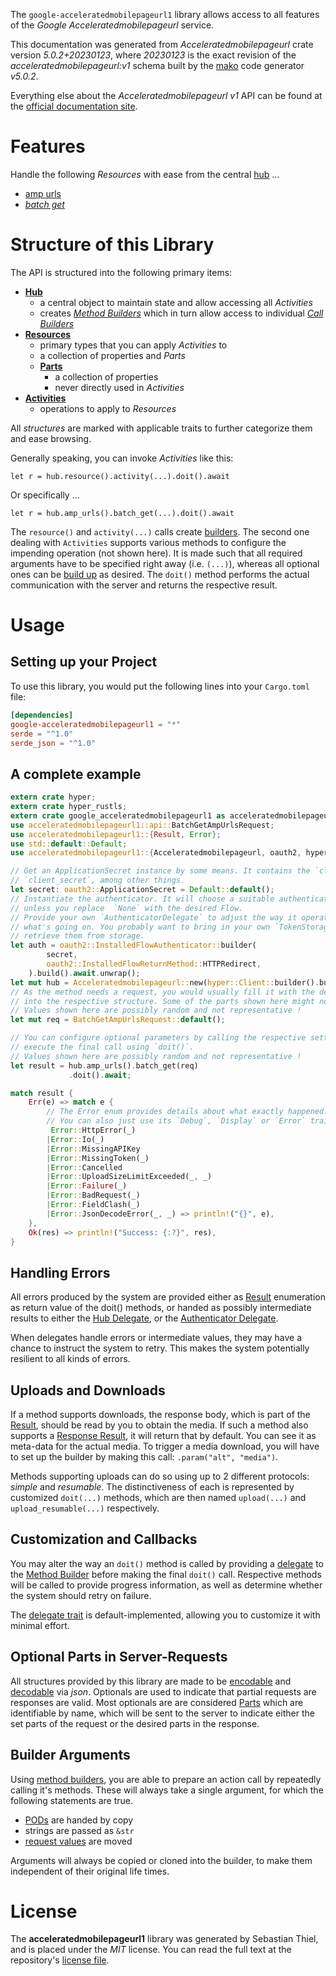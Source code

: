 <!---
DO NOT EDIT !
This file was generated automatically from 'src/generator/templates/api/README.md.mako'
DO NOT EDIT !
-->
The `google-acceleratedmobilepageurl1` library allows access to all features of the *Google Acceleratedmobilepageurl* service.

This documentation was generated from *Acceleratedmobilepageurl* crate version *5.0.2+20230123*, where *20230123* is the exact revision of the *acceleratedmobilepageurl:v1* schema built by the [mako](http://www.makotemplates.org/) code generator *v5.0.2*.

Everything else about the *Acceleratedmobilepageurl* *v1* API can be found at the
[official documentation site](https://developers.google.com/amp/cache/).
# Features

Handle the following *Resources* with ease from the central [hub](https://docs.rs/google-acceleratedmobilepageurl1/5.0.2+20230123/google_acceleratedmobilepageurl1/Acceleratedmobilepageurl) ... 

* [amp urls](https://docs.rs/google-acceleratedmobilepageurl1/5.0.2+20230123/google_acceleratedmobilepageurl1/api::AmpUrl)
 * [*batch get*](https://docs.rs/google-acceleratedmobilepageurl1/5.0.2+20230123/google_acceleratedmobilepageurl1/api::AmpUrlBatchGetCall)




# Structure of this Library

The API is structured into the following primary items:

* **[Hub](https://docs.rs/google-acceleratedmobilepageurl1/5.0.2+20230123/google_acceleratedmobilepageurl1/Acceleratedmobilepageurl)**
    * a central object to maintain state and allow accessing all *Activities*
    * creates [*Method Builders*](https://docs.rs/google-acceleratedmobilepageurl1/5.0.2+20230123/google_acceleratedmobilepageurl1/client::MethodsBuilder) which in turn
      allow access to individual [*Call Builders*](https://docs.rs/google-acceleratedmobilepageurl1/5.0.2+20230123/google_acceleratedmobilepageurl1/client::CallBuilder)
* **[Resources](https://docs.rs/google-acceleratedmobilepageurl1/5.0.2+20230123/google_acceleratedmobilepageurl1/client::Resource)**
    * primary types that you can apply *Activities* to
    * a collection of properties and *Parts*
    * **[Parts](https://docs.rs/google-acceleratedmobilepageurl1/5.0.2+20230123/google_acceleratedmobilepageurl1/client::Part)**
        * a collection of properties
        * never directly used in *Activities*
* **[Activities](https://docs.rs/google-acceleratedmobilepageurl1/5.0.2+20230123/google_acceleratedmobilepageurl1/client::CallBuilder)**
    * operations to apply to *Resources*

All *structures* are marked with applicable traits to further categorize them and ease browsing.

Generally speaking, you can invoke *Activities* like this:

```Rust,ignore
let r = hub.resource().activity(...).doit().await
```

Or specifically ...

```ignore
let r = hub.amp_urls().batch_get(...).doit().await
```

The `resource()` and `activity(...)` calls create [builders][builder-pattern]. The second one dealing with `Activities` 
supports various methods to configure the impending operation (not shown here). It is made such that all required arguments have to be 
specified right away (i.e. `(...)`), whereas all optional ones can be [build up][builder-pattern] as desired.
The `doit()` method performs the actual communication with the server and returns the respective result.

# Usage

## Setting up your Project

To use this library, you would put the following lines into your `Cargo.toml` file:

```toml
[dependencies]
google-acceleratedmobilepageurl1 = "*"
serde = "^1.0"
serde_json = "^1.0"
```

## A complete example

```Rust
extern crate hyper;
extern crate hyper_rustls;
extern crate google_acceleratedmobilepageurl1 as acceleratedmobilepageurl1;
use acceleratedmobilepageurl1::api::BatchGetAmpUrlsRequest;
use acceleratedmobilepageurl1::{Result, Error};
use std::default::Default;
use acceleratedmobilepageurl1::{Acceleratedmobilepageurl, oauth2, hyper, hyper_rustls, chrono, FieldMask};

// Get an ApplicationSecret instance by some means. It contains the `client_id` and 
// `client_secret`, among other things.
let secret: oauth2::ApplicationSecret = Default::default();
// Instantiate the authenticator. It will choose a suitable authentication flow for you, 
// unless you replace  `None` with the desired Flow.
// Provide your own `AuthenticatorDelegate` to adjust the way it operates and get feedback about 
// what's going on. You probably want to bring in your own `TokenStorage` to persist tokens and
// retrieve them from storage.
let auth = oauth2::InstalledFlowAuthenticator::builder(
        secret,
        oauth2::InstalledFlowReturnMethod::HTTPRedirect,
    ).build().await.unwrap();
let mut hub = Acceleratedmobilepageurl::new(hyper::Client::builder().build(hyper_rustls::HttpsConnectorBuilder::new().with_native_roots().https_or_http().enable_http1().enable_http2().build()), auth);
// As the method needs a request, you would usually fill it with the desired information
// into the respective structure. Some of the parts shown here might not be applicable !
// Values shown here are possibly random and not representative !
let mut req = BatchGetAmpUrlsRequest::default();

// You can configure optional parameters by calling the respective setters at will, and
// execute the final call using `doit()`.
// Values shown here are possibly random and not representative !
let result = hub.amp_urls().batch_get(req)
             .doit().await;

match result {
    Err(e) => match e {
        // The Error enum provides details about what exactly happened.
        // You can also just use its `Debug`, `Display` or `Error` traits
         Error::HttpError(_)
        |Error::Io(_)
        |Error::MissingAPIKey
        |Error::MissingToken(_)
        |Error::Cancelled
        |Error::UploadSizeLimitExceeded(_, _)
        |Error::Failure(_)
        |Error::BadRequest(_)
        |Error::FieldClash(_)
        |Error::JsonDecodeError(_, _) => println!("{}", e),
    },
    Ok(res) => println!("Success: {:?}", res),
}

```
## Handling Errors

All errors produced by the system are provided either as [Result](https://docs.rs/google-acceleratedmobilepageurl1/5.0.2+20230123/google_acceleratedmobilepageurl1/client::Result) enumeration as return value of
the doit() methods, or handed as possibly intermediate results to either the 
[Hub Delegate](https://docs.rs/google-acceleratedmobilepageurl1/5.0.2+20230123/google_acceleratedmobilepageurl1/client::Delegate), or the [Authenticator Delegate](https://docs.rs/yup-oauth2/*/yup_oauth2/trait.AuthenticatorDelegate.html).

When delegates handle errors or intermediate values, they may have a chance to instruct the system to retry. This 
makes the system potentially resilient to all kinds of errors.

## Uploads and Downloads
If a method supports downloads, the response body, which is part of the [Result](https://docs.rs/google-acceleratedmobilepageurl1/5.0.2+20230123/google_acceleratedmobilepageurl1/client::Result), should be
read by you to obtain the media.
If such a method also supports a [Response Result](https://docs.rs/google-acceleratedmobilepageurl1/5.0.2+20230123/google_acceleratedmobilepageurl1/client::ResponseResult), it will return that by default.
You can see it as meta-data for the actual media. To trigger a media download, you will have to set up the builder by making
this call: `.param("alt", "media")`.

Methods supporting uploads can do so using up to 2 different protocols: 
*simple* and *resumable*. The distinctiveness of each is represented by customized 
`doit(...)` methods, which are then named `upload(...)` and `upload_resumable(...)` respectively.

## Customization and Callbacks

You may alter the way an `doit()` method is called by providing a [delegate](https://docs.rs/google-acceleratedmobilepageurl1/5.0.2+20230123/google_acceleratedmobilepageurl1/client::Delegate) to the 
[Method Builder](https://docs.rs/google-acceleratedmobilepageurl1/5.0.2+20230123/google_acceleratedmobilepageurl1/client::CallBuilder) before making the final `doit()` call. 
Respective methods will be called to provide progress information, as well as determine whether the system should 
retry on failure.

The [delegate trait](https://docs.rs/google-acceleratedmobilepageurl1/5.0.2+20230123/google_acceleratedmobilepageurl1/client::Delegate) is default-implemented, allowing you to customize it with minimal effort.

## Optional Parts in Server-Requests

All structures provided by this library are made to be [encodable](https://docs.rs/google-acceleratedmobilepageurl1/5.0.2+20230123/google_acceleratedmobilepageurl1/client::RequestValue) and 
[decodable](https://docs.rs/google-acceleratedmobilepageurl1/5.0.2+20230123/google_acceleratedmobilepageurl1/client::ResponseResult) via *json*. Optionals are used to indicate that partial requests are responses 
are valid.
Most optionals are are considered [Parts](https://docs.rs/google-acceleratedmobilepageurl1/5.0.2+20230123/google_acceleratedmobilepageurl1/client::Part) which are identifiable by name, which will be sent to 
the server to indicate either the set parts of the request or the desired parts in the response.

## Builder Arguments

Using [method builders](https://docs.rs/google-acceleratedmobilepageurl1/5.0.2+20230123/google_acceleratedmobilepageurl1/client::CallBuilder), you are able to prepare an action call by repeatedly calling it's methods.
These will always take a single argument, for which the following statements are true.

* [PODs][wiki-pod] are handed by copy
* strings are passed as `&str`
* [request values](https://docs.rs/google-acceleratedmobilepageurl1/5.0.2+20230123/google_acceleratedmobilepageurl1/client::RequestValue) are moved

Arguments will always be copied or cloned into the builder, to make them independent of their original life times.

[wiki-pod]: http://en.wikipedia.org/wiki/Plain_old_data_structure
[builder-pattern]: http://en.wikipedia.org/wiki/Builder_pattern
[google-go-api]: https://github.com/google/google-api-go-client

# License
The **acceleratedmobilepageurl1** library was generated by Sebastian Thiel, and is placed 
under the *MIT* license.
You can read the full text at the repository's [license file][repo-license].

[repo-license]: https://github.com/Byron/google-apis-rsblob/main/LICENSE.md

